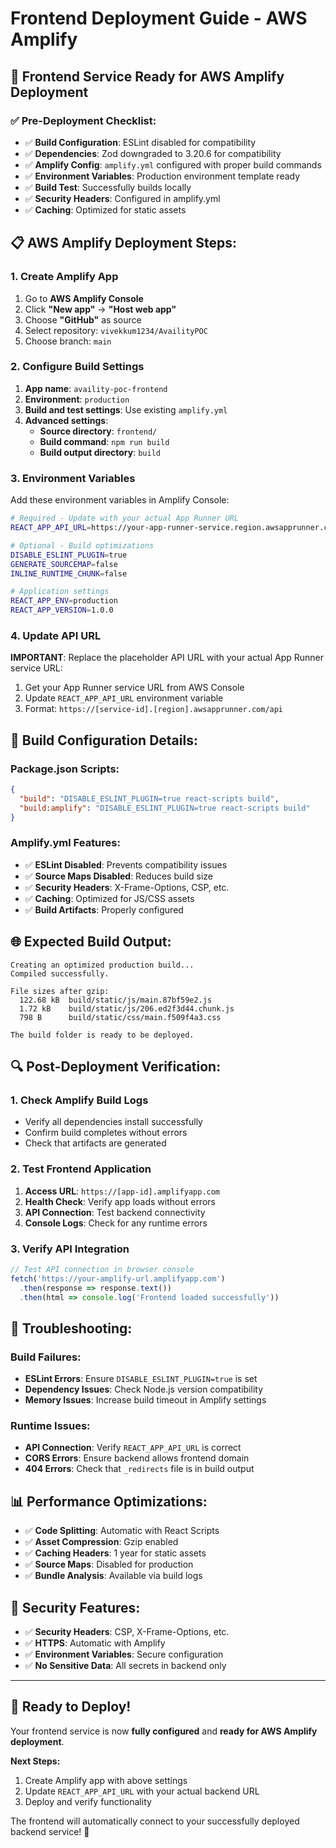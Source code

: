 # Frontend Deployment Guide - AWS Amplify

## 🚀 **Frontend Service Ready for AWS Amplify Deployment**

### ✅ **Pre-Deployment Checklist:**

- ✅ **Build Configuration**: ESLint disabled for compatibility
- ✅ **Dependencies**: Zod downgraded to 3.20.6 for compatibility
- ✅ **Amplify Config**: `amplify.yml` configured with proper build commands
- ✅ **Environment Variables**: Production environment template ready
- ✅ **Build Test**: Successfully builds locally
- ✅ **Security Headers**: Configured in amplify.yml
- ✅ **Caching**: Optimized for static assets

## 📋 **AWS Amplify Deployment Steps:**

### **1. Create Amplify App**
1. Go to **AWS Amplify Console**
2. Click **"New app"** → **"Host web app"**
3. Choose **"GitHub"** as source
4. Select repository: `vivekkum1234/AvailityPOC`
5. Choose branch: `main`

### **2. Configure Build Settings**
1. **App name**: `availity-poc-frontend`
2. **Environment**: `production`
3. **Build and test settings**: Use existing `amplify.yml`
4. **Advanced settings**:
   - **Source directory**: `frontend/`
   - **Build command**: `npm run build`
   - **Build output directory**: `build`

### **3. Environment Variables**
Add these environment variables in Amplify Console:

```bash
# Required - Update with your actual App Runner URL
REACT_APP_API_URL=https://your-app-runner-service.region.awsapprunner.com/api

# Optional - Build optimizations
DISABLE_ESLINT_PLUGIN=true
GENERATE_SOURCEMAP=false
INLINE_RUNTIME_CHUNK=false

# Application settings
REACT_APP_ENV=production
REACT_APP_VERSION=1.0.0
```

### **4. Update API URL**
**IMPORTANT**: Replace the placeholder API URL with your actual App Runner service URL:

1. Get your App Runner service URL from AWS Console
2. Update `REACT_APP_API_URL` environment variable
3. Format: `https://[service-id].[region].awsapprunner.com/api`

## 🔧 **Build Configuration Details:**

### **Package.json Scripts:**
```json
{
  "build": "DISABLE_ESLINT_PLUGIN=true react-scripts build",
  "build:amplify": "DISABLE_ESLINT_PLUGIN=true react-scripts build"
}
```

### **Amplify.yml Features:**
- ✅ **ESLint Disabled**: Prevents compatibility issues
- ✅ **Source Maps Disabled**: Reduces build size
- ✅ **Security Headers**: X-Frame-Options, CSP, etc.
- ✅ **Caching**: Optimized for JS/CSS assets
- ✅ **Build Artifacts**: Properly configured

## 🌐 **Expected Build Output:**

```
Creating an optimized production build...
Compiled successfully.

File sizes after gzip:
  122.68 kB  build/static/js/main.87bf59e2.js
  1.72 kB    build/static/js/206.ed2f3d44.chunk.js
  798 B      build/static/css/main.f509f4a3.css

The build folder is ready to be deployed.
```

## 🔍 **Post-Deployment Verification:**

### **1. Check Amplify Build Logs**
- Verify all dependencies install successfully
- Confirm build completes without errors
- Check that artifacts are generated

### **2. Test Frontend Application**
1. **Access URL**: `https://[app-id].amplifyapp.com`
2. **Health Check**: Verify app loads without errors
3. **API Connection**: Test backend connectivity
4. **Console Logs**: Check for any runtime errors

### **3. Verify API Integration**
```javascript
// Test API connection in browser console
fetch('https://your-amplify-url.amplifyapp.com')
  .then(response => response.text())
  .then(html => console.log('Frontend loaded successfully'))
```

## 🚨 **Troubleshooting:**

### **Build Failures:**
- **ESLint Errors**: Ensure `DISABLE_ESLINT_PLUGIN=true` is set
- **Dependency Issues**: Check Node.js version compatibility
- **Memory Issues**: Increase build timeout in Amplify settings

### **Runtime Issues:**
- **API Connection**: Verify `REACT_APP_API_URL` is correct
- **CORS Errors**: Ensure backend allows frontend domain
- **404 Errors**: Check that `_redirects` file is in build output

## 📊 **Performance Optimizations:**

- ✅ **Code Splitting**: Automatic with React Scripts
- ✅ **Asset Compression**: Gzip enabled
- ✅ **Caching Headers**: 1 year for static assets
- ✅ **Source Maps**: Disabled for production
- ✅ **Bundle Analysis**: Available via build logs

## 🔐 **Security Features:**

- ✅ **Security Headers**: CSP, X-Frame-Options, etc.
- ✅ **HTTPS**: Automatic with Amplify
- ✅ **Environment Variables**: Secure configuration
- ✅ **No Sensitive Data**: All secrets in backend only

---

## 🎯 **Ready to Deploy!**

Your frontend service is now **fully configured** and **ready for AWS Amplify deployment**. 

**Next Steps:**
1. Create Amplify app with above settings
2. Update `REACT_APP_API_URL` with your actual backend URL
3. Deploy and verify functionality

The frontend will automatically connect to your successfully deployed backend service! 🚀
